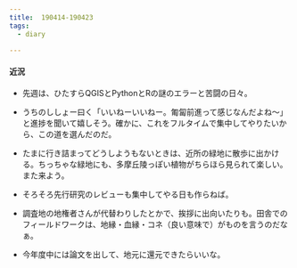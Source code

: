 ```yaml
---
title:  190414-190423
tags:
  - diary

---
```


#### 近況

- 先週は、ひたすらQGISとPythonとRの謎のエラーと苦闘の日々。

  <!--more-->

- うちのししょー曰く「いいねーいいねー。匍匐前進って感じなんだよね〜」と進捗を聞いて嬉しそう。確かに、これをフルタイムで集中してやりたいから、この道を選んだのだ。

- たまに行き詰まってどうしようもないときは、近所の緑地に散歩に出かける。ちっちゃな緑地にも、多摩丘陵っぽい植物がちらほら見られて楽しい。また来よう。

- そろそろ先行研究のレビューも集中してやる日も作らねば。

- 調査地の地権者さんが代替わりしたとかで、挨拶に出向いたりも。田舎でのフィールドワークは、地縁・血縁・コネ（良い意味で）がものを言うのだなぁ。

- 今年度中には論文を出して、地元に還元できたらいいな。